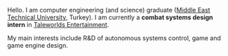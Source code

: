 Hello. I am computer engineering (and science) graduate ([Middle East Technical University](ceng.metu.edu.tr), Turkey). I am currently a **combat systems design intern** in [Taleworlds Entertainment](taleworlds.com).

My main interests include R&D of autonomous systems control, game and game engine design.
<!--
- 🔭 I’m currently working on ...
- 🌱 I’m currently learning ...
- 👯 I’m looking to collaborate on ...
- 🤔 I’m looking for help with ...
- 💬 Ask me about ...
- 📫 How to reach me: ...
- 😄 Pronouns: ...
- ⚡ Fun fact: ...
-->
